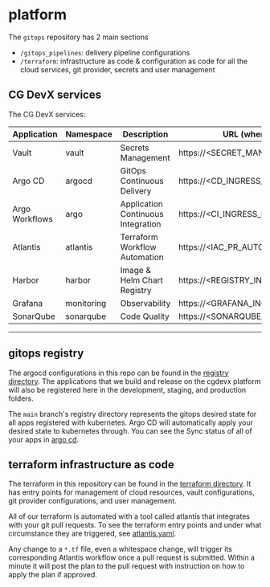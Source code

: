 # platform

The `gitops` repository has 2 main sections

- `/gitops_pipelines`: delivery pipeline configurations
- `/terraform`: infrastructure as code & configuration as code for all the cloud services, git provider, secrets and
  user management

## CG DevX services

The CG DevX services:

| Application    | Namespace  | Description                        | URL (where applicable)              |
|----------------|------------|------------------------------------|-------------------------------------|
| Vault          | vault      | Secrets Management                 | https://<SECRET_MANAGER_INGRESS_URL>         |
| Argo CD        | argocd     | GitOps Continuous Delivery         | https://<CD_INGRESS_URL>       |
| Argo Workflows | argo       | Application Continuous Integration | https://<CI_INGRESS_URL> |
| Atlantis       | atlantis   | Terraform Workflow Automation      | https://<IAC_PR_AUTOMATION_INGRESS_URL>      |
| Harbor         | harbor     | Image & Helm Chart Registry        | https://<REGISTRY_INGRESS_URL>        |
| Grafana        | monitoring | Observability                      | https://<GRAFANA_INGRESS_URL>       |
| SonarQube      | sonarqube  | Code Quality                       | https://<SONARQUBE_INGRESS_URL>     |

---

## gitops registry

The argocd configurations in this repo can be found in the [registry directory](./registry). The applications that we
build and release on the cgdevx platform will also be registered here in the development, staging, and production
folders.

The `main` branch's registry directory represents the gitops desired state for all apps registered with kubernetes. Argo
CD will automatically apply your desired state to kubernetes through. You can see the Sync status of all of your apps
in [argo cd](https://argocd.cgdevx-demo.demoapps.click).

## terraform infrastructure as code

The terraform in this repository can be found in the [terraform directory](./terraform). It has entry points for
management of cloud resources, vault configurations, git provider configurations, and user management.

All of our terraform is automated with a tool called atlantis that integrates with your git pull requests. To see the
terraform entry points and under what circumstance they are triggered, see [atlantis.yaml](./atlantis.yaml).

Any change to a `*.tf` file, even a whitespace change, will trigger its corresponding Atlantis workflow once a pull
request is submitted. Within a minute it will post the plan to the pull request with instruction on how to apply the
plan if approved.
